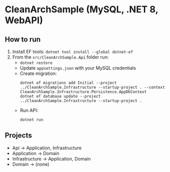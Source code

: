 # CleanArchSample (MySQL, .NET 8, WebAPI)

## How to run
1) Install EF tools: `dotnet tool install --global dotnet-ef`
2) From the `src/CleanArchSample.Api` folder run:
   - `dotnet restore`
   - Update `appsettings.json` with your MySQL credentials
   - Create migration:
     ```
     dotnet ef migrations add Initial --project ../CleanArchSample.Infrastructure --startup-project . --context CleanArchSample.Infrastructure.Persistence.AppDbContext
     dotnet ef database update --project ../CleanArchSample.Infrastructure --startup-project .
     ```
   - Run API:
     ```
     dotnet run
     ```

## Projects
- Api → Application, Infrastructure
- Application → Domain
- Infrastructure → Application, Domain
- Domain → (none)
